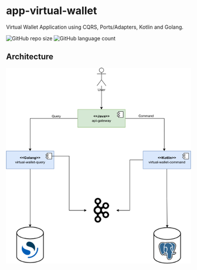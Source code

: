 # app-virtual-wallet
Virtual Wallet Application using CQRS, Ports/Adapters, Kotlin and  Golang.

![GitHub repo size](https://img.shields.io/github/repo-size/cvinicius987/app-virtual-wallet?style=for-the-badge)
![GitHub language count](https://img.shields.io/github/languages/count/cvinicius987/app-virtual-wallet?style=for-the-badge)

## Architecture

![Architecture](images/initial.png)